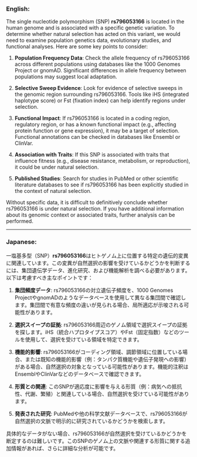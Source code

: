 ### English:
The single nucleotide polymorphism (SNP) **rs796053166** is located in the human genome and is associated with a specific genetic variation. To determine whether natural selection has acted on this variant, we would need to examine population genetics data, evolutionary studies, and functional analyses. Here are some key points to consider:

1. **Population Frequency Data**: Check the allele frequency of rs796053166 across different populations using databases like the 1000 Genomes Project or gnomAD. Significant differences in allele frequency between populations may suggest local adaptation.

2. **Selective Sweep Evidence**: Look for evidence of selective sweeps in the genomic region surrounding rs796053166. Tools like iHS (integrated haplotype score) or Fst (fixation index) can help identify regions under selection.

3. **Functional Impact**: If rs796053166 is located in a coding region, regulatory region, or has a known functional impact (e.g., affecting protein function or gene expression), it may be a target of selection. Functional annotations can be checked in databases like Ensembl or ClinVar.

4. **Association with Traits**: If this SNP is associated with traits that influence fitness (e.g., disease resistance, metabolism, or reproduction), it could be under natural selection.

5. **Published Studies**: Search for studies in PubMed or other scientific literature databases to see if rs796053166 has been explicitly studied in the context of natural selection.

Without specific data, it is difficult to definitively conclude whether rs796053166 is under natural selection. If you have additional information about its genomic context or associated traits, further analysis can be performed.

---

### Japanese:
一塩基多型（SNP）**rs796053166**はヒトゲノム上に位置する特定の遺伝的変異に関連しています。この変異が自然選択の影響を受けているかどうかを判断するには、集団遺伝学データ、進化研究、および機能解析を調べる必要があります。以下は考慮すべき主なポイントです：

1. **集団頻度データ**: rs796053166の対立遺伝子頻度を、1000 Genomes ProjectやgnomADのようなデータベースを使用して異なる集団間で確認します。集団間で有意な頻度の違いが見られる場合、局所適応が示唆される可能性があります。

2. **選択スイープの証拠**: rs796053166周辺のゲノム領域で選択スイープの証拠を探します。iHS（統合ハプロタイプスコア）やFst（固定指数）などのツールを使用して、選択を受けている領域を特定できます。

3. **機能的影響**: rs796053166がコーディング領域、調節領域に位置している場合、または既知の機能的影響（例：タンパク質機能や遺伝子発現への影響）がある場合、自然選択の対象となっている可能性があります。機能的注釈はEnsemblやClinVarなどのデータベースで確認できます。

4. **形質との関連**: このSNPが適応度に影響を与える形質（例：病気への抵抗性、代謝、繁殖）と関連している場合、自然選択を受けている可能性があります。

5. **発表された研究**: PubMedや他の科学文献データベースで、rs796053166が自然選択の文脈で明示的に研究されているかどうかを検索します。

具体的なデータがない場合、rs796053166が自然選択を受けているかどうかを断定するのは難しいです。このSNPのゲノム上の文脈や関連する形質に関する追加情報があれば、さらに詳細な分析が可能です。